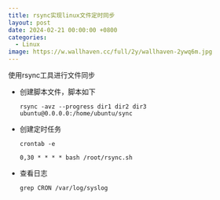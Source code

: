 ```yaml
---
title: rsync实现linux文件定时同步
layout: post
date: 2024-02-21 00:00:00 +0800
categories:
  - Linux
image: https://w.wallhaven.cc/full/2y/wallhaven-2ywq6m.jpg
---
```


使用rsync工具进行文件同步

- 创建脚本文件，脚本如下

    ``` shell
    rsync -avz --progress dir1 dir2 dir3 ubuntu@0.0.0.0:/home/ubuntu/sync
    ```

- 创建定时任务

    ``` shell
    crontab -e
    ```

    ``` shell
    0,30 * * * * bash /root/rsync.sh
    ```

- 查看日志

    ``` shell
    grep CRON /var/log/syslog
    ```
